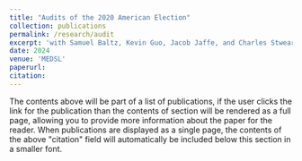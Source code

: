 ```yaml
---
title: "Audits of the 2020 American Election"
collection: publications
permalink: /research/audit
excerpt: 'with Samuel Baltz, Kevin Guo, Jacob Jaffe, and Charles Stweart III}'
date: 2024
venue: 'MEDSL'
paperurl: 
citation: 
---
```


The contents above will be part of a list of publications, if the user clicks the link for the publication than the contents of section will be rendered as a full page, allowing you to provide more information about the paper for the reader. When publications are displayed as a single page, the contents of the above "citation" field will automatically be included below this section in a smaller font.
